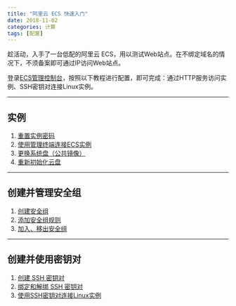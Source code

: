 ```yaml
---
title: "阿里云 ECS 快速入门"
date: 2018-11-02
categories: 计算
tags: [配置]
---
```

趁活动，入手了一台低配的阿里云 ECS，用以测试Web站点。在不绑定域名的情况下，不须备案即可通过IP访问Web站点。

登录[ECS管理控制台](https://ecs.console.aliyun.com/?spm=a2c4g.11186623.2.11.728679e0Tv9Gyp#/home)，按照以下教程进行配置，即可完成：通过HTTP服务访问实例、SSH密钥对连接Linux实例。

---
## 实例
1. [重置实例密码](https://help.aliyun.com/document_detail/25439.html?spm=a2c4g.11186623.6.651.7ff6437alIfBzf)
2. [使用管理终端连接ECS实例](https://help.aliyun.com/document_detail/25433.html?spm=a2c4g.11186623.2.19.3569bc2bgXO8xe#concept_sdk_1jx_wdb)
3. [更换系统盘（公共镜像）](https://help.aliyun.com/document_detail/50134.html?spm=a2c4g.11186623.2.8.757e7271trYjLI)
4. [重新初始化云盘](https://help.aliyun.com/document_detail/25449.html?spm=a2c4g.11186623.6.687.ec201b045X5HvS)

---
## 创建并管理安全组
1. [创建安全组](https://help.aliyun.com/document_detail/25468.html?spm=a2c4g.11186623.2.71.65e7bc2bkzPJa4#concept_ocl_bvz_xdb)
2. [添加安全组规则](https://help.aliyun.com/document_detail/25471.html?spm=a2c4g.11186623.2.72.65e7bc2bkzPJa4#concept_sm5_2wz_xdb)
3. [加入、移出安全组](https://help.aliyun.com/document_detail/25443.html?spm=a2c4g.11186623.2.73.65e7bc2bkzPJa4#concept_jhw_31n_xdb)

---
## 创建并使用密钥对
1. [创建 SSH 密钥对](https://help.aliyun.com/document_detail/51793.html?spm=a2c4g.11186623.2.78.65e7bc2bCpSW59#concept_wy4_th1_ydb)
2. [绑定和解绑 SSH 密钥对](https://help.aliyun.com/document_detail/51796.html?spm=a2c4g.11186623.2.80.65e7bc2bCpSW59#concept_zzt_nl1_ydb)
3. [使用SSH密钥对连接Linux实例](https://help.aliyun.com/document_detail/51798.html?spm=a2c4g.11186623.2.81.65e7bc2bCpSW59#concept_ucj_wrx_wdb)